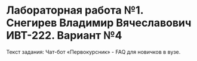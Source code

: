 # Лабораторная работа №1. Снегирев Владимир Вячеславович ИВТ-222. Вариант №4
Текст задания: Чат-бот «Первокурсник» - FAQ для новичков в вузе.
